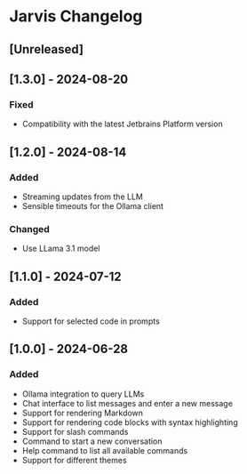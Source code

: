 # Jarvis Changelog

## [Unreleased]

## [1.3.0] - 2024-08-20

### Fixed

- Compatibility with the latest Jetbrains Platform version

## [1.2.0] - 2024-08-14

### Added

- Streaming updates from the LLM
- Sensible timeouts for the Ollama client

### Changed

- Use LLama 3.1 model

## [1.1.0] - 2024-07-12

### Added

- Support for selected code in prompts

## [1.0.0] - 2024-06-28

### Added

- Ollama integration to query LLMs
- Chat interface to list messages and enter a new message
- Support for rendering Markdown
- Support for rendering code blocks with syntax highlighting
- Support for slash commands
- Command to start a new conversation
- Help command to list all available commands
- Support for different themes

